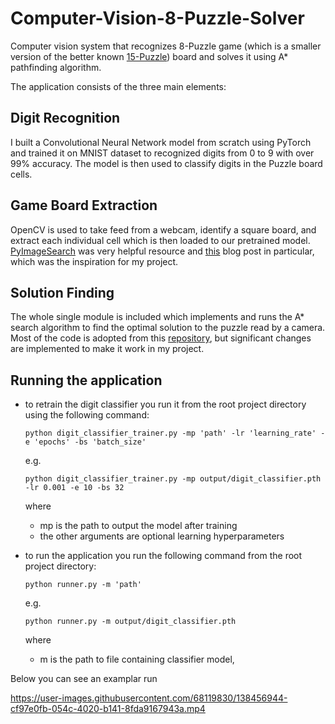 # Computer-Vision-8-Puzzle-Solver

Computer vision system that recognizes 8-Puzzle game (which is a smaller version of the better known [15-Puzzle](https://en.wikipedia.org/wiki/15_puzzle)) board and solves it using A* pathfinding algorithm.

The application consists of the three main elements:
## Digit Recognition
I built a Convolutional Neural Network model from scratch using PyTorch and trained it on MNIST dataset to recognized digits from 0 to 9 with over 99% accuracy.
The model is then used to classify digits in the Puzzle board cells.
## Game Board Extraction
OpenCV is used to take feed from a webcam, identify a square board, and extract each individual cell which is then loaded to our pretrained model.
[PyImageSearch](https://www.pyimagesearch.com/) was very helpful resource and [this](https://www.pyimagesearch.com/2020/08/10/opencv-sudoku-solver-and-ocr/) blog post in particular, which was the inspiration for my project.
## Solution Finding
The whole single module is included which implements and runs the A* search algorithm to find the optimal solution to the puzzle read by a camera. Most of the code is adopted from this [repository](https://github.com/JaneHJY/8_puzzle), but significant changes are implemented to make it work in my project.

## Running the application
* to retrain the digit classifier you run it from the root project directory using the following command: 
  ```
  python digit_classifier_trainer.py -mp 'path' -lr 'learning_rate' -e 'epochs' -bs 'batch_size'
  ```
  e.g. 
  ```
  python digit_classifier_trainer.py -mp output/digit_classifier.pth -lr 0.001 -e 10 -bs 32
  ```
  where 
  - mp is the path to output the model after training
  - the other arguments are optional learning hyperparameters

* to run the application you run the following command from the root project directory:
  ```
  python runner.py -m 'path'
  ```
  e.g. 
  ```
  python runner.py -m output/digit_classifier.pth
  ```
  where
  - m is the path to file containing classifier model,


    

  
 
  

Below you can see an examplar run 




https://user-images.githubusercontent.com/68119830/138456944-cf97e0fb-054c-4020-b141-8fda9167943a.mp4


